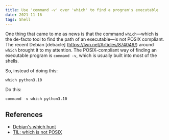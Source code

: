 ```yaml
---
title: Use 'command -v' over 'which' to find a program's executable
date: 2021-11-16
tags: Shell
---
```


One thing that came to me as news is that the command `which`—which is the de-facto tool
to find the path of an executable—is not POSIX compliant. The recent Debian [debacle]
(https://lwn.net/Articles/874049/) around `which` brought it to my attention. The
POSIX-compliant way of finding an executable program is `command -v`, which is usually
built into most of the shells.

So, instead of doing this:

```
which python3.10
```

Do this:

```
command -v which python3.10
```

## References

* [Debian's which hunt](https://lwn.net/Articles/874049/)
* [TIL: which is not POSIX](https://hynek.me/til/which-not-posix/)
